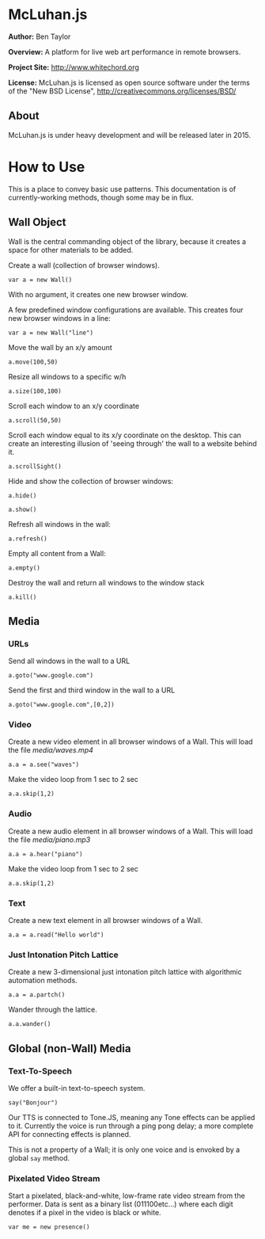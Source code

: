 # McLuhan.js

**Author:** Ben Taylor

**Overview:** A platform for live web art performance in remote browsers.

**Project Site:** http://www.whitechord.org

**License:** McLuhan.js is licensed as open source software under the terms of the "New BSD License", http://creativecommons.org/licenses/BSD/


## About

McLuhan.js is under heavy development and will be released later in 2015.

# How to Use

This is a place to convey basic use patterns. This documentation is of currently-working methods, though some may be in flux.

## Wall Object

Wall is the central commanding object of the library, because it creates a space for other materials to be added.

Create a wall (collection of browser windows).

`var a = new Wall()`

With no argument, it creates one new browser window. 

A few predefined window configurations are available. This creates four new browser windows in a line:

`var a = new Wall("line")`

Move the wall by an x/y amount

`a.move(100,50)`

Resize all windows to a specific w/h

`a.size(100,100)`

Scroll each window to an x/y coordinate

`a.scroll(50,50)`

Scroll each window equal to its x/y coordinate on the desktop. This can create an interesting illusion of 'seeing through' the wall to a website behind it.

`a.scrollSight()`

Hide and show the collection of browser windows:

`a.hide()`

`a.show()`

Refresh all windows in the wall:

`a.refresh()`

Empty all content from a Wall:

`a.empty()`

Destroy the wall and return all windows to the window stack

`a.kill()`

## Media

### URLs

Send all windows in the wall to a URL

`a.goto("www.google.com")`

Send the first and third window in the wall to a URL

`a.goto("www.google.com",[0,2])`

### Video

Create a new video element in all browser windows of a Wall. This will load the file *media/waves.mp4*

`a.a = a.see("waves")`

Make the video loop from 1 sec to 2 sec

`a.a.skip(1,2)`

### Audio

Create a new audio element in all browser windows of a Wall. This will load the file *media/piano.mp3*

`a.a = a.hear("piano")`

Make the video loop from 1 sec to 2 sec

`a.a.skip(1,2)`

### Text

Create a new text element in all browser windows of a Wall.

`a.a = a.read("Hello world")`

### Just Intonation Pitch Lattice

Create a new 3-dimensional just intonation pitch lattice with algorithmic automation methods.

`a.a = a.partch()`

Wander through the lattice.

`a.a.wander()`

## Global (non-Wall) Media

### Text-To-Speech

We offer a built-in text-to-speech system.

`say("Bonjour")`

Our TTS is connected to Tone.JS, meaning any Tone effects can be applied to it. Currently the voice is run through a ping pong delay; a more complete API for connecting effects is planned.

This is not a property of a Wall; it is only one voice and is envoked by a global `say` method.

### Pixelated Video Stream

Start a pixelated, black-and-white, low-frame rate video stream from the performer. Data is sent as a binary list (011100etc...) where each digit denotes if a pixel in the video is black or white.

`var me = new presence()`

